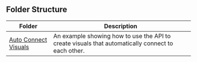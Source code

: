 ## Folder Structure
| Folder | Description |
| - | - |
| [Auto Connect Visuals](auto_connect_visuals)|An example showing how to use the API to create visuals that automatically connect to each other.|